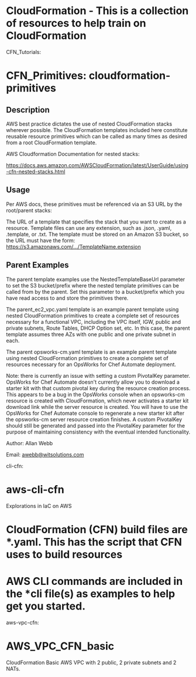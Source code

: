# CloudFormation - This is a collection of resources to help train on CloudFormation

CFN_Tutorials:



CFN_Primitives:
cloudformation-primitives
==================================
## Description

AWS best practice dictates the use of nested CloudFormation stacks wherever possible. The CloudFormation templates included here constitute reusable resource primitives which can be called as many times as desired from a root CloudFormation template.

AWS Cloudformation Documentation for nested stacks:

https://docs.aws.amazon.com/AWSCloudFormation/latest/UserGuide/using-cfn-nested-stacks.html

## Usage

Per AWS docs, these primitives must be referenced via an S3 URL by the root/parent stacks:

The URL of a template that specifies the stack that you want to create as a resource. Template files can use any extension, such as .json, .yaml, .template, or .txt. The template must be stored on an Amazon S3 bucket, so the URL must have the form: https://s3.amazonaws.com/.../TemplateName.extension

## Parent Examples

The parent template examples use the NestedTemplateBaseUrl parameter to set the S3 bucket/prefix where the nested template primitives can be called from by the parent. Set this parameter to a bucket/prefix which you have read access to and store the primitives there.

The parent_ec2_vpc.yaml template is an example parent template using nested CloudFormation primitives to create a complete set of resources necessary for a functional VPC, including the VPC itself, IGW, public and private subnets, Route Tables, DHCP Option set, etc. In this case, the parent template assumes three AZs with one public and one private subnet in each.

The parent opsworks-cm.yaml template is an example parent template using nested CloudFormation primitives to create a complete set of resources necessary for an OpsWorks for Chef Automate deployment.

Note: there is currently an issue with setting a custom PivotalKey parameter. OpsWorks for Chef Automate doesn't currently allow you to download a starter kit with that custom pivotal key during the resource creation process. This appears to be a bug in the OpsWorks console when an opsworks-cm resource is created with CloudFormation, which never activates a starter kit download link while the server resource is created. You will have to use the OpsWorks for Chef Automate console to regenerate a new starter kit after the opsworks-cm server resource creation finishes. A custom PivotalKey should still be generated and passed into the PivotalKey parameter for the purpose of maintaining consistency with the eventual intended functionality.

Author: Allan Webb

Email: awebb@witsolutions.com



cli-cfn:
# aws-cli-cfn
Explorations in IaC on AWS

# CloudFormation (CFN) build files are *.yaml.  This has the script that CFN uses to build resources
# AWS CLI commands are included in the *cli file(s) as examples to help get you started.



aws-vpc-cfn:
# AWS_VPC_CFN_basic
CloudFormation Basic AWS VPC with 2 public, 2 private subnets and 2 NATs.
